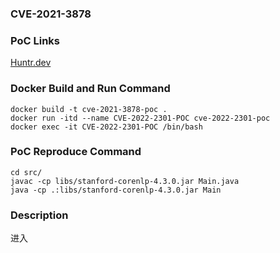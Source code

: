 ### CVE-2021-3878

### PoC Links 
[Huntr.dev](https://huntr.dev/bounties/a11c889b-ccff-4fea-9e29-963a23a63dd2/)

### Docker Build and Run Command
```shell
docker build -t cve-2021-3878-poc . 
docker run -itd --name CVE-2022-2301-POC cve-2022-2301-poc 
docker exec -it CVE-2022-2301-POC /bin/bash
```

### PoC Reproduce Command
```shell
cd src/
javac -cp libs/stanford-corenlp-4.3.0.jar Main.java
java -cp .:libs/stanford-corenlp-4.3.0.jar Main
```

### Description
进入


